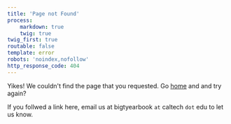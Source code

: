 ```yaml
---
title: 'Page not Found'
process:
    markdown: true
    twig: true
twig_first: true
routable: false
template: error
robots: 'noindex,nofollow'
http_response_code: 404
---
```


Yikes! We couldn't find the page that you requested. Go <a href="/">home</a> and and try again?

If you follwed a link here, email us at bigtyearbook `at` caltech `dot` edu to let us know.